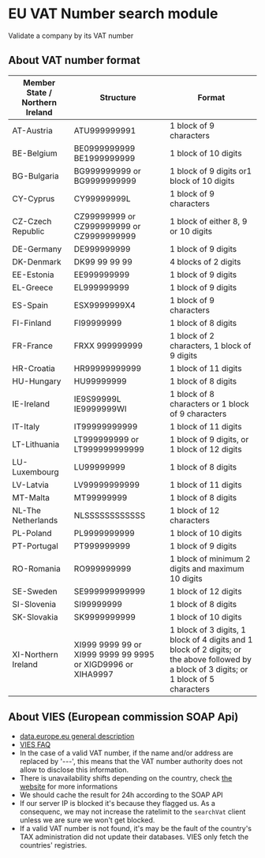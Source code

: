 # EU VAT Number search module

Validate a company by its VAT number

## About VAT number format

| Member State / Northern Ireland | Structure                                                   | Format                                                                                                                                     |
| ------------------------------- | ----------------------------------------------------------- | ------------------------------------------------------------------------------------------------------------------------------------------ |
| AT-Austria                      | ATU999999991                                                | 1 block of 9 characters                                                                                                                    |
| BE-Belgium                      | BE0999999999 BE1999999999                                   | 1 block of 10 digits                                                                                                                       |
| BG-Bulgaria                     | BG999999999 or BG9999999999                                 | 1 block of 9 digits or1 block of 10 digits                                                                                                 |
| CY-Cyprus                       | CY99999999L                                                 | 1 block of 9 characters                                                                                                                    |
| CZ-Czech Republic               | CZ99999999 or CZ999999999 or CZ9999999999                   | 1 block of either 8, 9 or 10 digits                                                                                                        |
| DE-Germany                      | DE999999999                                                 | 1 block of 9 digits                                                                                                                        |
| DK-Denmark                      | DK99 99 99 99                                               | 4 blocks of 2 digits                                                                                                                       |
| EE-Estonia                      | EE999999999                                                 | 1 block of 9 digits                                                                                                                        |
| EL-Greece                       | EL999999999                                                 | 1 block of 9 digits                                                                                                                        |
| ES-Spain                        | ESX9999999X4                                                | 1 block of 9 characters                                                                                                                    |
| FI-Finland                      | FI99999999                                                  | 1 block of 8 digits                                                                                                                        |
| FR-France                       | FRXX 999999999                                              | 1 block of 2 characters, 1 block of 9 digits                                                                                               |
| HR-Croatia                      | HR99999999999                                               | 1 block of 11 digits                                                                                                                       |
| HU-Hungary                      | HU99999999                                                  | 1 block of 8 digits                                                                                                                        |
| IE-Ireland                      | IE9S99999L IE9999999WI                                      | 1 block of 8 characters or 1 block of 9 characters                                                                                         |
| IT-Italy                        | IT99999999999                                               | 1 block of 11 digits                                                                                                                       |
| LT-Lithuania                    | LT999999999 or LT999999999999                               | 1 block of 9 digits, or 1 block of 12 digits                                                                                               |
| LU-Luxembourg                   | LU99999999                                                  | 1 block of 8 digits                                                                                                                        |
| LV-Latvia                       | LV99999999999                                               | 1 block of 11 digits                                                                                                                       |
| MT-Malta                        | MT99999999                                                  | 1 block of 8 digits                                                                                                                        |
| NL-The Netherlands              | NLSSSSSSSSSSSS                                              | 1 block of 12 characters                                                                                                                   |
| PL-Poland                       | PL9999999999                                                | 1 block of 10 digits                                                                                                                       |
| PT-Portugal                     | PT999999999                                                 | 1 block of 9 digits                                                                                                                        |
| RO-Romania                      | RO999999999                                                 | 1 block of minimum 2 digits and maximum 10 digits                                                                                          |
| SE-Sweden                       | SE999999999999                                              | 1 block of 12 digits                                                                                                                       |
| SI-Slovenia                     | SI99999999                                                  | 1 block of 8 digits                                                                                                                        |
| SK-Slovakia                     | SK9999999999                                                | 1 block of 10 digits                                                                                                                       |
| XI-Northern Ireland             | XI999 9999 99 or XI999 9999 99 9995 or XIGD9996 or XIHA9997 | 1 block of 3 digits, 1 block of 4 digits and 1 block of 2 digits; or the above followed by a block of 3 digits; or 1 block of 5 characters |

## About VIES (European commission SOAP Api)

- [data.europe.eu general description](https://data.europa.eu/data/datasets/vies-vat-information-exchange-system?locale=en)
- [VIES FAQ](https://ec.europa.eu/taxation_customs/vies/faq.html)
- In the case of a valid VAT number, if the name and/or address are replaced by '---', this means that the VAT number authority does not allow to disclose this information.
- There is unavailability shifts depending on the country, check [the website](https://ec.europa.eu/taxation_customs/vies/help.html) for more informations
- We should cache the result for 24h according to the SOAP API
- If our server IP is blocked it's because they flagged us. As a consequenc, we may not increase the ratelimit to the `searchVat` client unless we are sure we won't get blocked.
- If a valid VAT number is not found, it's may be the fault of the country's TAX administration did not update their databases. VIES only fetch the countries' registries.
